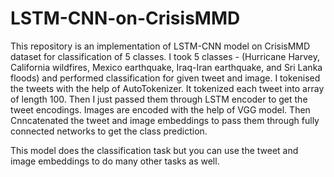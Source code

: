 # LSTM-CNN-on-CrisisMMD

This repository is an implementation of LSTM-CNN model on CrisisMMD dataset for classification of 5 classes. 
I took 5 classes - (Hurricane Harvey, California wildfires, Mexico earthquake, Iraq-Iran earthquake, and Sri Lanka floods) and performed classification for given tweet and image.
I tokenised the tweets with the help of AutoTokenizer. It tokenized each tweet into array of length 100. Then I just passed them through LSTM encoder to get the tweet encodings.
Images are encoded with the help of VGG model.
Then Cnncatenated the tweet and image embeddings to pass them through fully connected networks to get the class prediction.

This model does the classification task but you can use the tweet and image embeddings to do many other tasks as well.
